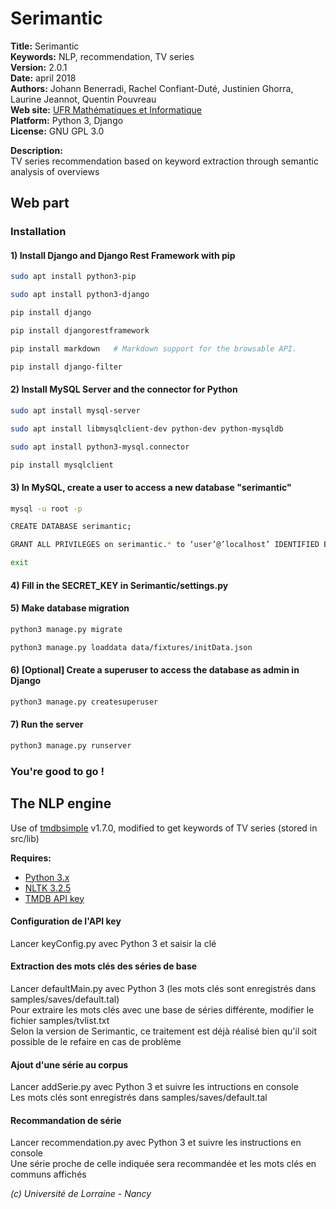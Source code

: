 # Serimantic #

**Title:** Serimantic  
**Keywords:** NLP, recommendation, TV series  
**Version:** 2.0.1  
**Date:** april 2018  
**Authors:** Johann Benerradi, Rachel Confiant-Duté, Justinien Ghorra, Laurine Jeannot, Quentin Pouvreau  
**Web site:** [UFR Mathématiques et Informatique](http://mathinfo.univ-lorraine.fr)  
**Platform:** Python 3, Django  
**License:** GNU GPL 3.0  


**Description:**  
TV series recommendation based on keyword extraction through semantic analysis of overviews  


## Web part
### Installation
#### 1) Install Django and Django Rest Framework with pip
```bash
sudo apt install python3-pip

sudo apt install python3-django

pip install django

pip install djangorestframework

pip install markdown   # Markdown support for the browsable API.

pip install django-filter

```
#### 2) Install MySQL Server and the connector for Python
```bash
sudo apt install mysql-server

sudo apt install libmysqlclient-dev python-dev python-mysqldb

sudo apt install python3-mysql.connector

pip install mysqlclient

```
#### 3) In MySQL, create a user to access a new database "serimantic"
```bash
mysql -u root -p

CREATE DATABASE serimantic;

GRANT ALL PRIVILEGES on serimantic.* to ‘user’@’localhost’ IDENTIFIED BY ‘password’;

exit

```
#### 4) Fill in the SECRET_KEY in Serimantic/settings.py

#### 5) Make database migration
```bash
python3 manage.py migrate

python3 manage.py loaddata data/fixtures/initData.json

```
#### 6) [Optional] Create a superuser to access the database as admin in Django
```bash
python3 manage.py createsuperuser

```
#### 7) Run the server
```bash
python3 manage.py runserver

```
### You're good to go !


## The NLP engine  
Use of [tmdbsimple](https://github.com/celiao/tmdbsimple) v1.7.0, modified to get keywords of TV series (stored in src/lib)  


**Requires:**  
  - [Python 3.x](https://www.python.org/download/releases/3.0/)  
  - [NLTK 3.2.5](http://www.nltk.org)  
  - [TMDB API key](https://www.themoviedb.org/documentation/api)  


#### Configuration de l'API key  
Lancer keyConfig.py avec Python 3 et saisir la clé

#### Extraction des mots clés des séries de base  
Lancer defaultMain.py avec Python 3 (les mots clés sont enregistrés dans samples/saves/default.tal)  
Pour extraire les mots clés avec une base de séries différente, modifier le fichier samples/tvlist.txt  
Selon la version de Serimantic, ce traitement est déjà réalisé bien qu'il soit possible de le refaire en cas de problème  

#### Ajout d'une série au corpus  
Lancer addSerie.py avec Python 3 et suivre les intructions en console  
Les mots clés sont enregistrés dans samples/saves/default.tal  

#### Recommandation de série  
Lancer recommendation.py avec Python 3 et suivre les instructions en console  
Une série proche de celle indiquée sera recommandée et les mots clés en communs affichés  


*(c) Université de Lorraine - Nancy*

